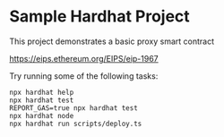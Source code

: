 # Sample Hardhat Project

This project demonstrates a basic proxy smart contract 

https://eips.ethereum.org/EIPS/eip-1967

Try running some of the following tasks:

```shell
npx hardhat help
npx hardhat test
REPORT_GAS=true npx hardhat test
npx hardhat node
npx hardhat run scripts/deploy.ts
```
